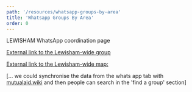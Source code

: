```yaml
---
path: '/resources/whatsapp-groups-by-area'
title: 'Whatsapp Groups By Area'
order: 0
---
```


LEWISHAM WhatsApp coordination page

[External link to the Lewisham-wide group](https://chat.whatsapp.com/IIgMnpcLtTQ1OcQXjY1dIp)
	
[External link to the Lewisham-wide map:](https://www.google.com/maps/d/u/0/viewer?hl=en&hl=en&mid=15COv-ATM1YFlhXhS6SaA3f5WmpSGuxRt&ll=51.47059213036798%2C-0.031134103562635573&z=12)



[... we could synchronise the data from the whats app tab with [mutualaid.wiki](https://mutualaid.wiki/) and then people can search in the 'find a group' section] 

